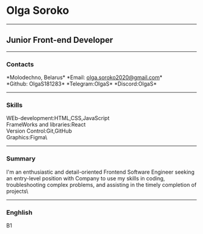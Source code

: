 # Olga Soroko

***

## Junior Front-end Developer

***

### Contacts

*Molodechno, Belarus\*
*Email: olga.soroko2020@gmail.com\*       
*Github: OlgaS181283\*
*Telegram:OlgaS\*
*Discord:OlgaS\*

***

### Skills

WEb-development:HTML,CSS,JavaScript\
FrameWorks and libraries:React\
Version Control:Git,GitHub\
Graphics:Figma\

***

### Summary

I'm an enthusiastic and detail-oriented Frontend Software Engineer seeking an entry-level position with Company to use my skills in coding, troubleshooting complex problems, and assisting in the timely completion of projects\

***

### Enghlish


B1
